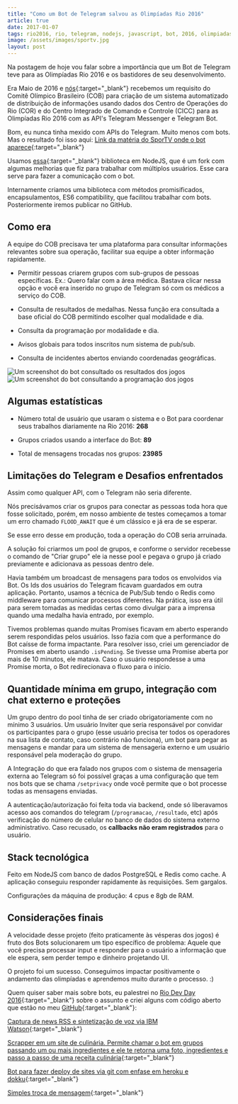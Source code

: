 ```yaml
---
title: "Como um Bot de Telegram salvou as Olimpíadas Rio 2016"
article: true
date: 2017-01-07
tags: rio2016, rio, telegram, nodejs, javascript, bot, 2016, olimpiadas, olympics, sportv
image: /assets/images/sportv.jpg
layout: post
---
```


Na postagem de hoje vou falar sobre a importância que um Bot de Telegram teve para as Olimpíadas Rio 2016 e os bastidores de seu desenvolvimento.

<!--more -->

Era Maio de 2016 e [nós](http://lab21k.com.br){:target="_blank"} recebemos um requisito do Comitê Olímpico Brasileiro (COB) para criação de um sistema automatizado de distribuição de informações usando dados dos Centro de Operações do Rio (COR) e do Centro Integrado de Comando e Controle (CICC) para as Olimpíadas Rio 2016 com as API's Telegram Messenger e Telegram Bot.

Bom, eu nunca tinha mexido com APIs do Telegram. Muito menos com bots. Mas o resultado foi isso aqui: [Link da matéria do SporTV onde o bot aparece](http://sportv.globo.com/videos/sportv-news/t/ultimos/v/tecnologia-auxilia-nos-treinos-do-time-brasil/5111617/){:target="_blank"}

Usamos [essa](https://github.com/Lab21k/node-telegram-bot-api){:target="_blank"} biblioteca em NodeJS, que é um fork com algumas melhorias que fiz para trabalhar com múltiplos usuários. Esse cara serve para fazer a comunicação com o bot.

Internamente criamos uma biblioteca com métodos promisificados, encapsulamentos, ES6 compatibility, que facilitou trabalhar com bots. Posteriormente iremos publicar no GitHub.

## Como era

A equipe do COB precisava ter uma plataforma para consultar informações relevantes sobre sua operação, facilitar sua equipe a obter informação rapidamente.

* Permitir pessoas criarem grupos com sub-grupos de pessoas específicas. Ex.: Quero falar com a área médica. Bastava clicar nessa opção e você era inserido no grupo de Telegram só com os médicos a serviço do COB.

* Consulta de resultados de medalhas. Nessa função era consultada a base oficial do COB permitindo escolher qual modalidade e dia.

* Consulta da programação por modalidade e dia.

* Avisos globais para todos inscritos num sistema de pub/sub.

* Consulta de incidentes abertos enviando coordenadas geográficas.

<img src="/assets/images/resultado.jpg" class="reasonable-img-size" alt="Um screenshot do bot consultado os resultados dos jogos">

<img src="/assets/images/programacao.jpg" class="reasonable-img-size" alt="Um screenshot do bot consultando a programação dos jogos">

## Algumas estatísticas

* Número total de usuário que usaram o sistema e o Bot para coordenar seus trabalhos diariamente na Rio 2016: **268**

* Grupos criados usando a interface do Bot: **89**

* Total de mensagens trocadas nos grupos: **23985**

## Limitações do Telegram e Desafios enfrentados

Assim como qualquer API, com o Telegram não seria diferente.

Nós precisávamos criar os grupos para conectar as pessoas toda hora que fosse solicitado, porém, em nosso ambiente de testes começamos a tomar um erro chamado `FLOOD_AWAIT` que é um clássico e já era de se esperar.

Se esse erro desse em produção, toda a operação do COB seria arruinada.

A solução foi criarmos um pool de grupos, e conforme o servidor recebesse o comando de "Criar grupo" ele ia nesse pool e pegava o grupo já criado previamente e adicionava as pessoas dentro dele.

Havia também um broadcast de mensagens para todos os envolvidos via Bot. Os Ids dos usuários do Telegram ficavam guardados em outra aplicação. Portanto, usamos a técnica de Pub/Sub tendo o Redis como middleware para comunicar processos diferentes. Na prática, isso era útil para serem tomadas as medidas certas como divulgar para a imprensa quando uma medalha havia entrado, por exemplo.

Tivemos problemas quando muitas Promises ficavam em aberto esperando serem respondidas pelos usuários. Isso fazia com que a performance do Bot caísse de forma impactante. Para resolver isso, criei um gerenciador de Promises em aberto usando `.isPending`. Se tivesse uma Promise aberta por mais de 10 minutos, ele matava. Caso o usuário respondesse a uma Promise morta, o Bot redirecionava o fluxo para o início.

## Quantidade mínima em grupo, integração com chat externo e proteções

Um grupo dentro do pool tinha de ser criado obrigatoriamente com no mínimo 3 usuários. Um usuário Inviter que seria responsável por convidar os participantes para o grupo (esse usuário precisa ter todos os operadores na sua lista de contato, caso contrário não funciona), um bot para pegar as mensagens e mandar para um sistema de mensageria externo e um usuário responsável pela moderação do grupo.

A Integração do que era falado nos grupos com o sistema de mensageria externa ao Telegram só foi possível graças a uma configuração que tem nos bots que se chama `/setprivacy` onde você permite que o bot processe todas as mensagens enviadas.

A autenticação/autorização foi feita toda via backend, onde só liberavamos acesso aos comandos do telegram (`/programacao`, `/resultado`, etc) após verificação do número de celular no banco de dados do sistema externo administrativo. Caso recusado, os **callbacks não eram registrados** para o usuário.

## Stack tecnológica

Feito em NodeJS com banco de dados PostgreSQL e Redis como cache. A aplicação conseguiu responder rapidamente às requisições. Sem gargalos.

Configurações da máquina de produção: 4 cpus e 8gb de RAM.

## Considerações finais

A velocidade desse projeto (feito praticamente às vésperas dos jogos) é fruto dos Bots solucionarem um tipo específico de problema: Aquele que você precisa processar input e responder para o usuário a informação que ele espera, sem perder tempo e dinheiro projetando UI.

O projeto foi um sucesso. Conseguimos impactar positivamente o andamento das olimpíadas e aprendemos muito durante o processo. :)

Quem quiser saber mais sobre bots, eu palestrei no [Rio Dev Day 2016](https://riodevday.github.io/){:target="_blank"} sobre o assunto e criei alguns com código aberto que estão no meu [GitHub](https://github.com/raphaklaus){:target="_blank"}:

[Captura de news RSS e sintetização de voz via IBM Watson](https://github.com/raphaklaus/telegram-news-bot){:target="_blank"}

[Scrapper em um site de culinária. Permite chamar o bot em grupos passando um ou mais ingredientes e ele te retorna uma foto, ingredientes e passo a passo de uma receita culinária](https://github.com/raphaklaus/telegram-recipe-bot){:target="_blank"}

[Bot para fazer deploy de sites via git com enfase em heroku e dokku](https://github.com/raphaklaus/telegram-deploy-bot){:target="_blank"}

[Simples troca de mensagem](https://github.com/raphaklaus/telegram-bot-sample){:target="_blank"}